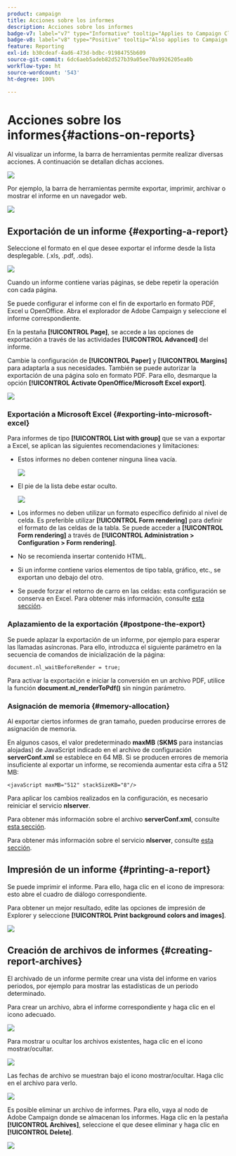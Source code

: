 ```yaml
---
product: campaign
title: Acciones sobre los informes
description: Acciones sobre los informes
badge-v7: label="v7" type="Informative" tooltip="Applies to Campaign Classic v7"
badge-v8: label="v8" type="Positive" tooltip="Also applies to Campaign v8"
feature: Reporting
exl-id: b30cdeaf-4ad6-473d-bdbc-91984755b609
source-git-commit: 6dc6aeb5adeb82d527b39a05ee70a9926205ea0b
workflow-type: ht
source-wordcount: '543'
ht-degree: 100%

---
```


# Acciones sobre los informes{#actions-on-reports}



Al visualizar un informe, la barra de herramientas permite realizar diversas acciones. A continuación se detallan dichas acciones.

![](assets/s_ncs_advuser_report_wizard_2.png)

Por ejemplo, la barra de herramientas permite exportar, imprimir, archivar o mostrar el informe en un navegador web.

![](assets/s_ncs_advuser_report_wizard_04.png)

## Exportación de un informe {#exporting-a-report}

Seleccione el formato en el que desee exportar el informe desde la lista desplegable. (.xls, .pdf, .ods).

![](assets/s_ncs_advuser_report_wizard_06.png)

Cuando un informe contiene varias páginas, se debe repetir la operación con cada página.

Se puede configurar el informe con el fin de exportarlo en formato PDF, Excel u OpenOffice. Abra el explorador de Adobe Campaign y seleccione el informe correspondiente.

En la pestaña **[!UICONTROL Page]**, se accede a las opciones de exportación a través de las actividades **[!UICONTROL Advanced]** del informe.

Cambie la configuración de **[!UICONTROL Paper]** y **[!UICONTROL Margins]** para adaptarla a sus necesidades. También se puede autorizar la exportación de una página solo en formato PDF. Para ello, desmarque la opción **[!UICONTROL Activate OpenOffice/Microsoft Excel export]**.

![](assets/s_ncs_advuser_report_wizard_021.png)

### Exportación a Microsoft Excel {#exporting-into-microsoft-excel}

Para informes de tipo **[!UICONTROL List with group]** que se van a exportar a Excel, se aplican las siguientes recomendaciones y limitaciones:

* Estos informes no deben contener ninguna línea vacía.

   ![](assets/export_limitations_remove_empty_line.png)

* El pie de la lista debe estar oculto.

   ![](assets/export_limitations_hide_label.png)

* Los informes no deben utilizar un formato específico definido al nivel de celda. Es preferible utilizar **[!UICONTROL Form rendering]** para definir el formato de las celdas de la tabla. Se puede acceder a **[!UICONTROL Form rendering]** a través de **[!UICONTROL Administration > Configuration > Form rendering]**.
* No se recomienda insertar contenido HTML.
* Si un informe contiene varios elementos de tipo tabla, gráfico, etc., se exportan uno debajo del otro.
* Se puede forzar el retorno de carro en las celdas: esta configuración se conserva en Excel. Para obtener más información, consulte [esta sección](../../reporting/using/creating-a-table.md#defining-cell-format).

### Aplazamiento de la exportación {#postpone-the-export}

Se puede aplazar la exportación de un informe, por ejemplo para esperar las llamadas asíncronas. Para ello, introduzca el siguiente parámetro en la secuencia de comandos de inicialización de la página:

```
document.nl_waitBeforeRender = true;
```

Para activar la exportación e iniciar la conversión en un archivo PDF, utilice la función **document.nl_renderToPdf()** sin ningún parámetro.

### Asignación de memoria {#memory-allocation}

Al exportar ciertos informes de gran tamaño, pueden producirse errores de asignación de memoria.

En algunos casos, el valor predeterminado **maxMB** (**SKMS** para instancias alojadas) de JavaScript indicado en el archivo de configuración **serverConf.xml** se establece en 64 MB. Si se producen errores de memoria insuficiente al exportar un informe, se recomienda aumentar esta cifra a 512 MB:

```
<javaScript maxMB="512" stackSizeKB="8"/>
```

Para aplicar los cambios realizados en la configuración, es necesario reiniciar el servicio **nlserver**.

Para obtener más información sobre el archivo **serverConf.xml**, consulte [esta sección](../../production/using/configuration-principle.md).

Para obtener más información sobre el servicio **nlserver**, consulte [esta sección](../../production/using/administration.md).

## Impresión de un informe {#printing-a-report}

Se puede imprimir el informe. Para ello, haga clic en el icono de impresora: esto abre el cuadro de diálogo correspondiente.

Para obtener un mejor resultado, edite las opciones de impresión de Explorer y seleccione **[!UICONTROL Print background colors and images]**.

![](assets/s_ncs_advuser_report_print_options.png)

## Creación de archivos de informes {#creating-report-archives}

El archivado de un informe permite crear una vista del informe en varios periodos, por ejemplo para mostrar las estadísticas de un periodo determinado.

Para crear un archivo, abra el informe correspondiente y haga clic en el icono adecuado.

![](assets/s_ncs_advuser_report_wizard_07.png)

Para mostrar u ocultar los archivos existentes, haga clic en el icono mostrar/ocultar.

![](assets/s_ncs_advuser_report_history_06.png)

Las fechas de archivo se muestran bajo el icono mostrar/ocultar. Haga clic en el archivo para verlo.

![](assets/s_ncs_advuser_report_history_04.png)

Es posible eliminar un archivo de informes. Para ello, vaya al nodo de Adobe Campaign donde se almacenan los informes. Haga clic en la pestaña **[!UICONTROL Archives]**, seleccione el que desee eliminar y haga clic en **[!UICONTROL Delete]**.

![](assets/s_ncs_advuser_report_history_01.png)
